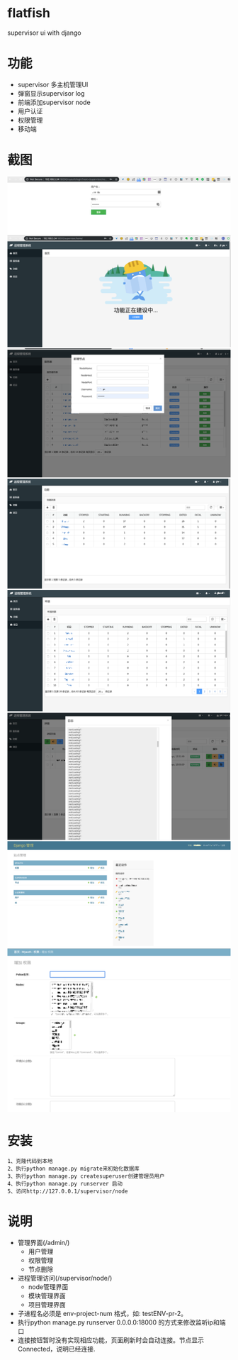 # flatfish
supervisor ui with django

# 功能
- supervisor 多主机管理UI
- 弹窗显示supervisor log
- 前端添加supervisor node
- 用户认证
- 权限管理
- 移动端

# 截图
![登录](https://raw.githubusercontent.com/shijieqin/PicBed/master/20190624101431.png)
![HOME](https://raw.githubusercontent.com/shijieqin/PicBed/master/20190624101613.png)
![添加节点](https://raw.githubusercontent.com/shijieqin/PicBed/master/20190624101911.png)
![功能页面](https://raw.githubusercontent.com/shijieqin/PicBed/master/20190624102007.png)
![项目页面](https://raw.githubusercontent.com/shijieqin/PicBed/master/20190624102100.png)
![日志页面](https://raw.githubusercontent.com/shijieqin/PicBed/master/20190624102150.png)
![admin页面](https://raw.githubusercontent.com/shijieqin/PicBed/master/20190624102504.png)
![新增权限](https://raw.githubusercontent.com/shijieqin/PicBed/master/20190624125524.png)

# 安装
```
1、克隆代码到本地
2、执行python manage.py migrate来初始化数据库
3、执行python manage.py createsuperuser创建管理员用户
4、执行python manage.py runserver 启动
5、访问http://127.0.0.1/supervisor/node
```
# 说明
- 管理界面(/admin/)
    - 用户管理
    - 权限管理
    - 节点删除
- 进程管理访问(/supervisor/node/)
    - node管理界面
    - 模块管理界面
    - 项目管理界面
- 子进程名必须是 env-project-num 格式，如: testENV-pr-2。
- 执行python manage.py runserver 0.0.0.0:18000 的方式来修改监听ip和端口
- 连接按钮暂时没有实现相应功能，页面刷新时会自动连接。节点显示Connected，说明已经连接.